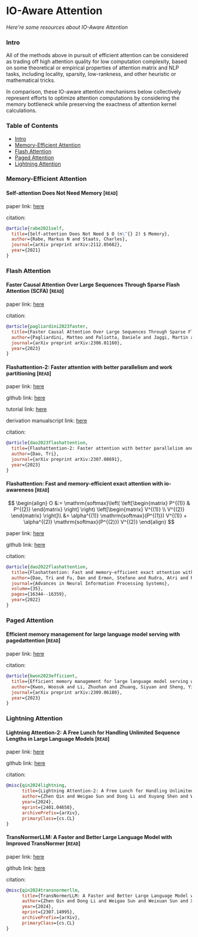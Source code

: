 # IO-Aware Attention
*Here're some resources about IO-Aware Attention*

### Intro

All of the methods above in pursuit of efficient attention can be considered as trading off high attention quality for low computation complexity, based on some theoretical or empirical properties of attention matrix and NLP tasks, including locality, sparsity, low-rankness, and other heuristic or mathematical tricks. 

In comparison, these IO-aware attention mechanisms below collectively represent efforts to optimize attention computations by considering the memory bottleneck while preserving the exactness of attention kernel calculations.


### Table of Contents
* [Intro](#intro)
* [Memory-Efficient Attention](#memory-efficient-attention)
* [Flash Attention](#flash-attention)
* [Paged Attention](#paged-attention)
* [Lightning Attention](#lightning-attention)


### Memory-Efficient Attention

#### Self-attention Does Not Need Memory [`READ`]

paper link: [here](https://arxiv.org/pdf/2112.05682)

citation: 
```bibtex
@article{rabe2021self,
  title={Self-attention Does Not Need $ O (n\^{} 2) $ Memory},
  author={Rabe, Markus N and Staats, Charles},
  journal={arXiv preprint arXiv:2112.05682},
  year={2021}
}
```

### Flash Attention

#### Faster Causal Attention Over Large Sequences Through Sparse Flash Attention (SCFA) [`READ`]

paper link: [here](https://arxiv.org/pdf/2306.01160)

citation: 
```bibtex
@article{pagliardini2023faster,
  title={Faster Causal Attention Over Large Sequences Through Sparse Flash Attention},
  author={Pagliardini, Matteo and Paliotta, Daniele and Jaggi, Martin and Fleuret, Fran{\c{c}}ois},
  journal={arXiv preprint arXiv:2306.01160},
  year={2023}
}
```
    

#### Flashattention-2: Faster attention with better parallelism and work partitioning [`READ`]


paper link: [here](https://arxiv.org/pdf/2307.08691.pdf)

github link: [here](https://github.com/Dao-AILab/flash-attention)

tutorial link: [here](../../notebooks/tutorial_triton.ipynb)

derivation manualscript link: [here](./flash_attn2.md)

citation: 
```bibtex
@article{dao2023flashattention,
  title={Flashattention-2: Faster attention with better parallelism and work partitioning},
  author={Dao, Tri},
  journal={arXiv preprint arXiv:2307.08691},
  year={2023}
}
```
    

#### Flashattention: Fast and memory-efficient exact attention with io-awareness [`READ`]

$$
\begin{align}
  O &:= \mathrm{softmax}\left( \left[\begin{matrix} P^{(1)} & P^{(2)} \end{matrix} \right]  \right) \left[\begin{matrix} V^{(1)} \\ V^{(2)} \end{matrix} \right]\\
  &= \alpha^{(1)} \mathrm{softmax}(P^{(1)}) V^{(1)} + \alpha^{(2)} \mathrm{softmax}(P^{(2)}) V^{(2)}
\end{align}
$$

paper link: [here](https://proceedings.neurips.cc/paper_files/paper/2022/file/67d57c32e20fd0a7a302cb81d36e40d5-Paper-Conference.pdf)

github link: [here](https://github.com/Dao-AILab/flash-attention)

citation: 
```bibtex
@article{dao2022flashattention,
  title={Flashattention: Fast and memory-efficient exact attention with io-awareness},
  author={Dao, Tri and Fu, Dan and Ermon, Stefano and Rudra, Atri and R{\'e}, Christopher},
  journal={Advances in Neural Information Processing Systems},
  volume={35},
  pages={16344--16359},
  year={2022}
}
```

### Paged Attention


#### Efficient memory management for large language model serving with pagedattention [`READ`]

paper link: [here](https://arxiv.org/pdf/2309.06180)

citation: 
```bibtex
@article{kwon2023efficient,
  title={Efficient memory management for large language model serving with pagedattention},
  author={Kwon, Woosuk and Li, Zhuohan and Zhuang, Siyuan and Sheng, Ying and Zheng, Lianmin and Yu, Cody Hao and Gonzalez, Joseph E and Zhang, Hao and Stoica, Ion},
  journal={arXiv preprint arXiv:2309.06180},
  year={2023}
}
```

### Lightning Attention

#### Lightning Attention-2: A Free Lunch for Handling Unlimited Sequence Lengths in Large Language Models [`READ`]

paper link: [here](https://arxiv.org/pdf/2401.04658.pdf)

github link: [here](https://github.com/OpenNLPLab/lightning-attention)

citation:
```bibtex
@misc{qin2024lightning,
      title={Lightning Attention-2: A Free Lunch for Handling Unlimited Sequence Lengths in Large Language Models}, 
      author={Zhen Qin and Weigao Sun and Dong Li and Xuyang Shen and Weixuan Sun and Yiran Zhong},
      year={2024},
      eprint={2401.04658},
      archivePrefix={arXiv},
      primaryClass={cs.CL}
}
```

#### TransNormerLLM: A Faster and Better Large Language Model with Improved TransNormer [`READ`]

paper link: [here](https://arxiv.org/pdf/2307.14995.pdf)

github link: [here](https://github.com/OpenNLPLab/lightning-attention)

citation:
```bibtex
@misc{qin2024transnormerllm,
      title={TransNormerLLM: A Faster and Better Large Language Model with Improved TransNormer}, 
      author={Zhen Qin and Dong Li and Weigao Sun and Weixuan Sun and Xuyang Shen and Xiaodong Han and Yunshen Wei and Baohong Lv and Xiao Luo and Yu Qiao and Yiran Zhong},
      year={2024},
      eprint={2307.14995},
      archivePrefix={arXiv},
      primaryClass={cs.CL}
}
```